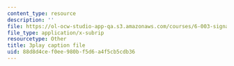 ```yaml
---
content_type: resource
description: ''
file: https://ol-ocw-studio-app-qa.s3.amazonaws.com/courses/6-003-signals-and-systems-fall-2011/88d8d4cef0ee980bf5d6a4f5cb5cdb36_gwa-Rh0u6bs.srt
file_type: application/x-subrip
resourcetype: Other
title: 3play caption file
uid: 88d8d4ce-f0ee-980b-f5d6-a4f5cb5cdb36
---
```

